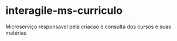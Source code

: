 # interagile-ms-curriculo
Microserviço responsavel pela criacao e consulta dos cursos e suas matérias
